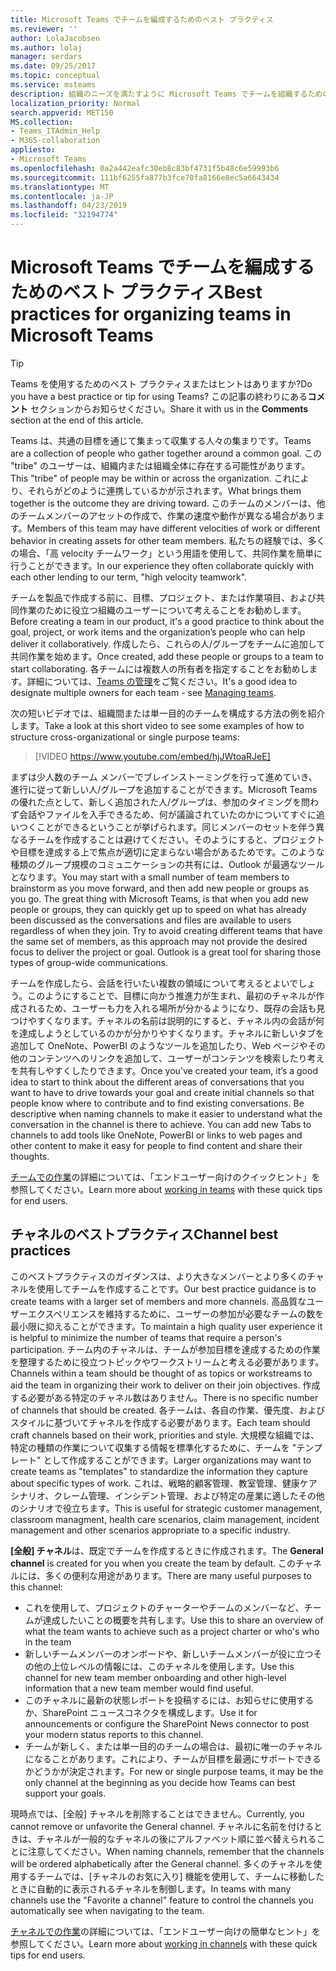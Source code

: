 ```yaml
---
title: Microsoft Teams でチームを編成するためのベスト プラクティス
ms.reviewer: ''
author: LolaJacobsen
ms.author: lolaj
manager: serdars
ms.date: 09/25/2017
ms.topic: conceptual
ms.service: msteams
description: 組織のニーズを満たすように Microsoft Teams でチームを組織するためのベスト プラクティスについて説明します。
localization_priority: Normal
search.appverid: MET150
MS.collection:
- Teams_ITAdmin_Help
- M365-collaboration
appliesto:
- Microsoft Teams
ms.openlocfilehash: 0a2a442eafc30eb8c83bf4731f5b48c6e59993b6
ms.sourcegitcommit: 111bf6255fa877b3fce70fa8166e8ec5a6643434
ms.translationtype: MT
ms.contentlocale: ja-JP
ms.lasthandoff: 04/23/2019
ms.locfileid: "32194774"
---
```

<a name="best-practices-for-organizing-teams-in-microsoft-teams"></a><span data-ttu-id="b860e-103">Microsoft Teams でチームを編成するためのベスト プラクティス</span><span class="sxs-lookup"><span data-stu-id="b860e-103">Best practices for organizing teams in Microsoft Teams</span></span>
======================================================

> [!TIP]
> <span data-ttu-id="b860e-104">Teams を使用するためのベスト プラクティスまたはヒントはありますか?</span><span class="sxs-lookup"><span data-stu-id="b860e-104">Do you have a best practice or tip for using Teams?</span></span> <span data-ttu-id="b860e-105">この記事の終わりにある**コメント** セクションからお知らせください。</span><span class="sxs-lookup"><span data-stu-id="b860e-105">Share it with us in the **Comments** section at the end of this article.</span></span>

<span data-ttu-id="b860e-106">Teams は、共通の目標を通じて集まって収集する人々の集まりです。</span><span class="sxs-lookup"><span data-stu-id="b860e-106">Teams are a collection of people who gather together around a common goal.</span></span> <span data-ttu-id="b860e-107">この "tribe" のユーザーは、組織内または組織全体に存在する可能性があります。</span><span class="sxs-lookup"><span data-stu-id="b860e-107">This "tribe" of people may be within or across the organization.</span></span>  <span data-ttu-id="b860e-108">これにより、それらがどのように連携しているかが示されます。</span><span class="sxs-lookup"><span data-stu-id="b860e-108">What brings them together is the outcome they are driving toward.</span></span> <span data-ttu-id="b860e-109">このチームのメンバーは、他のチームメンバーのアセットの作成で、作業の速度や動作が異なる場合があります。</span><span class="sxs-lookup"><span data-stu-id="b860e-109">Members of this team may have different velocities of work or different behavior in creating assets for other team members.</span></span>  <span data-ttu-id="b860e-110">私たちの経験では、多くの場合、「高 velocity チームワーク」という用語を使用して、共同作業を簡単に行うことができます。</span><span class="sxs-lookup"><span data-stu-id="b860e-110">In our experience they often collaborate quickly with each other lending to our term, "high velocity teamwork".</span></span>  

<span data-ttu-id="b860e-111">チームを製品で作成する前に、目標、プロジェクト、または作業項目、および共同作業のために役立つ組織のユーザーについて考えることをお勧めします。</span><span class="sxs-lookup"><span data-stu-id="b860e-111">Before creating a team in our product, it's a good practice to think about the goal, project, or work items and the organization’s people who can help deliver it collaboratively.</span></span> <span data-ttu-id="b860e-112">作成したら、これらの人/グループをチームに追加して共同作業を始めます。</span><span class="sxs-lookup"><span data-stu-id="b860e-112">Once created, add these people or groups to a team to start collaborating.</span></span> <span data-ttu-id="b860e-113">各チームには複数人の所有者を指定することをお勧めします。詳細については、[Teams の管理](https://support.office.com/article/Teams-and-Channels-df38ae23-8f85-46d3-b071-cb11b9de5499)をご覧ください。</span><span class="sxs-lookup"><span data-stu-id="b860e-113">It's a good idea to designate multiple owners for each team - see [Managing teams](https://support.office.com/article/Teams-and-Channels-df38ae23-8f85-46d3-b071-cb11b9de5499).</span></span>

<span data-ttu-id="b860e-114">次の短いビデオでは、組織間または単一目的のチームを構成する方法の例を紹介します。</span><span class="sxs-lookup"><span data-stu-id="b860e-114">Take a look at this short video to see some examples of how to structure cross-organizational or single purpose teams:</span></span>

> [!VIDEO https://www.youtube.com/embed/hjJWtoaRJeE]

<span data-ttu-id="b860e-p104">まずは少人数のチーム メンバーでブレインストーミングを行って進めていき、進行に従って新しい人/グループを追加することができます。Microsoft Teams の優れた点として、新しく追加された人/グループは、参加のタイミングを問わず会話やファイルを入手できるため、何が議論されていたのかについてすぐに追いつくことができるということが挙げられます。同じメンバーのセットを伴う異なるチームを作成することは避けてください。そのようにすると、プロジェクトや目標を達成する上で焦点が適切に定まらない場合があるためです。このような種類のグループ規模のコミュニケーションの共有には、Outlook が最適なツールとなります。</span><span class="sxs-lookup"><span data-stu-id="b860e-p104">You may start with a small number of team members to brainstorm as you move forward, and then add new people or groups as you go. The great thing with Microsoft Teams, is that when you add new people or groups, they can quickly get up to speed on what has already been discussed as the conversations and files are available to users regardless of when they join. Try to avoid creating different teams that have the same set of members, as this approach may not provide the desired focus to deliver the project or goal. Outlook is a great tool for sharing those types of group-wide communications.</span></span>

<span data-ttu-id="b860e-p105">チームを作成したら、会話を行いたい複数の領域について考えるとよいでしょう。このようにすることで、目標に向かう推進力が生まれ、最初のチャネルが作成されるため、ユーザーも力を入れる場所が分かるようになり、既存の会話も見つけやすくなります。チャネルの名前は説明的にすると、チャネル内の会話が何を達成しようとしているのかが分かりやすくなります。チャネルに新しいタブを追加して OneNote、PowerBI のようなツールを追加したり、Web ページやその他のコンテンツへのリンクを追加して、ユーザーがコンテンツを検索したり考えを共有しやすくしたりできます。</span><span class="sxs-lookup"><span data-stu-id="b860e-p105">Once you've created your team, it’s a good idea to start to think about the different areas of conversations that you want to have to drive towards your goal and create initial channels so that people know where to contribute and to find existing conversations. Be descriptive when naming channels to make it easier to understand what the conversation in the channel is there to achieve. You can add new Tabs to channels to add tools like OneNote, PowerBI or links to web pages and other content to make it easy for people to find content and share their thoughts.</span></span>

<span data-ttu-id="b860e-122">[チームでの作業](https://support.office.com/article/teams-and-channels-df38ae23-8f85-46d3-b071-cb11b9de5499#ID0EAABAAA=Work_in_teams)の詳細については、「エンドユーザー向けのクイックヒント」を参照してください。</span><span class="sxs-lookup"><span data-stu-id="b860e-122">Learn more about [working in teams](https://support.office.com/article/teams-and-channels-df38ae23-8f85-46d3-b071-cb11b9de5499#ID0EAABAAA=Work_in_teams) with these quick tips for end users.</span></span> 

<a name="channel-best-practices"></a><span data-ttu-id="b860e-123">チャネルのベストプラクティス</span><span class="sxs-lookup"><span data-stu-id="b860e-123">Channel best practices</span></span>
----------------------

<span data-ttu-id="b860e-124">このベストプラクティスのガイダンスは、より大きなメンバーとより多くのチャネルを使用してチームを作成することです。</span><span class="sxs-lookup"><span data-stu-id="b860e-124">Our best practice guidance is to create teams with a larger set of members and more channels.</span></span>  <span data-ttu-id="b860e-125">高品質なユーザーエクスペリエンスを維持するために、ユーザーの参加が必要なチームの数を最小限に抑えることができます。</span><span class="sxs-lookup"><span data-stu-id="b860e-125">To maintain a high quality user experience it is helpful to minimize the number of teams that require a person's participation.</span></span>  <span data-ttu-id="b860e-126">チーム内のチャネルは、チームが参加目標を達成するための作業を整理するために役立つトピックやワークストリームと考える必要があります。</span><span class="sxs-lookup"><span data-stu-id="b860e-126">Channels within a team should be thought of as topics or workstreams to aid the team in organizing their work to deliver on their join objectives.</span></span>  <span data-ttu-id="b860e-127">作成する必要がある特定のチャネル数はありません。</span><span class="sxs-lookup"><span data-stu-id="b860e-127">There is no specific number of channels that should be created.</span></span>  <span data-ttu-id="b860e-128">各チームは、各自の作業、優先度、およびスタイルに基づいてチャネルを作成する必要があります。</span><span class="sxs-lookup"><span data-stu-id="b860e-128">Each team should craft channels based on their work, priorities and style.</span></span>  <span data-ttu-id="b860e-129">大規模な組織では、特定の種類の作業について収集する情報を標準化するために、チームを "テンプレート" として作成することができます。</span><span class="sxs-lookup"><span data-stu-id="b860e-129">Larger organizations may want to create teams as "templates" to standardize the information they capture about specific types of work.</span></span>  <span data-ttu-id="b860e-130">これは、戦略的顧客管理、教室管理、健康ケアシナリオ、クレーム管理、インシデント管理、および特定の産業に適したその他のシナリオで役立ちます。</span><span class="sxs-lookup"><span data-stu-id="b860e-130">This is useful for strategic customer management, classroom managment, health care scenarios, claim management, incident management and other scenarios appropriate to a specific industry.</span></span>   

<span data-ttu-id="b860e-131">**[全般] チャネル**は、既定でチームを作成するときに作成されます。</span><span class="sxs-lookup"><span data-stu-id="b860e-131">The **General channel** is created for you when you create the team by default.</span></span> <span data-ttu-id="b860e-132">このチャネルには、多くの便利な用途があります。</span><span class="sxs-lookup"><span data-stu-id="b860e-132">There are many useful purposes to this channel:</span></span>

-  <span data-ttu-id="b860e-133">これを使用して、プロジェクトのチャーターやチームのメンバーなど、チームが達成したいことの概要を共有します。</span><span class="sxs-lookup"><span data-stu-id="b860e-133">Use this to share an overview of what the team wants to achieve such as a project charter or who's who in the team</span></span> 
-  <span data-ttu-id="b860e-134">新しいチームメンバーのオンボードや、新しいチームメンバーが役に立つその他の上位レベルの情報には、このチャネルを使用します。</span><span class="sxs-lookup"><span data-stu-id="b860e-134">Use this channel for new team member onboarding and other high-level information that a new team member would find useful.</span></span> 
-  <span data-ttu-id="b860e-135">このチャネルに最新の状態レポートを投稿するには、お知らせに使用するか、SharePoint ニュースコネクタを構成します。</span><span class="sxs-lookup"><span data-stu-id="b860e-135">Use it for announcements or configure the SharePoint News connector to post your modern status reports to this channel.</span></span>  
-  <span data-ttu-id="b860e-136">チームが新しく、または単一目的のチームの場合は、最初に唯一のチャネルになることがあります。これにより、チームが目標を最適にサポートできるかどうかが決定されます。</span><span class="sxs-lookup"><span data-stu-id="b860e-136">For new or single purpose teams, it may be the only channel at the beginning as you decide how Teams can best support your goals.</span></span>

<span data-ttu-id="b860e-137">現時点では、[全般] チャネルを削除することはできません。</span><span class="sxs-lookup"><span data-stu-id="b860e-137">Currently, you cannot remove or unfavorite the General channel.</span></span> <span data-ttu-id="b860e-138">チャネルに名前を付けるときは、チャネルが一般的なチャネルの後にアルファベット順に並べ替えられることに注意してください。</span><span class="sxs-lookup"><span data-stu-id="b860e-138">When naming channels, remember that the channels will be ordered alphabetically after the General channel.</span></span> <span data-ttu-id="b860e-139">多くのチャネルを使用するチームでは、[チャネルのお気に入り] 機能を使用して、チームに移動したときに自動的に表示されるチャネルを制御します。</span><span class="sxs-lookup"><span data-stu-id="b860e-139">In teams with many channels use the "Favorite a channel" feature to control the channels you automatically see when navigating to the team.</span></span> 

<span data-ttu-id="b860e-140">[チャネルでの作業](https://support.office.com/article/teams-and-channels-df38ae23-8f85-46d3-b071-cb11b9de5499#ID0EAABAAA=Work_in_channels)の詳細については、「エンドユーザー向けの簡単なヒント」を参照してください。</span><span class="sxs-lookup"><span data-stu-id="b860e-140">Learn more about [working in channels](https://support.office.com/article/teams-and-channels-df38ae23-8f85-46d3-b071-cb11b9de5499#ID0EAABAAA=Work_in_channels) with these quick tips for end users.</span></span> 


